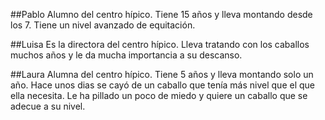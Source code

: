 ##Pablo
Alumno del centro hípico. 
Tiene 15 años y lleva montando desde los 7. 
Tiene un nivel avanzado de equitación.

##Luisa
Es la directora del centro hípico. 
Lleva tratando con los caballos muchos años y le da mucha importancia a su descanso.

##Laura
Alumna del centro hípico.
Tiene 5 años y lleva montando solo un año. 
Hace unos dias se cayó de un caballo que tenía más nivel que el que ella necesita. 
Le ha pillado un poco de miedo y quiere un caballo que se adecue a su nivel.
